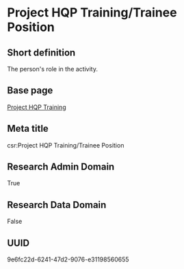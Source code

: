 # Project HQP Training/Trainee Position
## Short definition
The person's role in the activity.
## Base page
[Project HQP Training](../../Objects/Project%20HQP%20Training.md)
## Meta title
csr:Project HQP Training/Trainee Position
## Research Admin Domain
True
## Research Data Domain
False
## UUID
9e6fc22d-6241-47d2-9076-e31198560655
